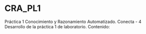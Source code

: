 # CRA_PL1
Práctica 1 Conocimiento y Razonamiento Automatizado. Conecta - 4 
Desarrollo de la práctica 1 de laboratorio. 
Contenido: 

